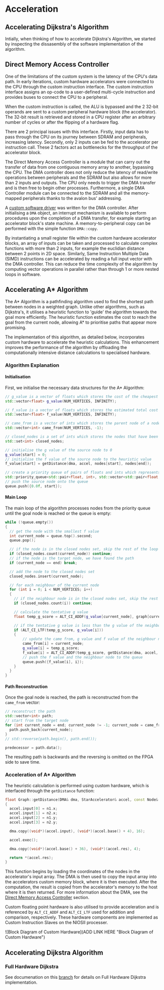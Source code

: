 # Acceleration

## Accelerating Dijkstra's Algorithm

Intially, when thinking of how to accelerate Dijkstra's Algorithm, we started by inspecting the dissasembly of the software implementation of the algorithm.

## Direct Memory Access Controller

One of the limitations of the custom system is the latency of the CPU's data path. In early iterations, custom hardware accelerators were connected to the CPU through the custom instruction interface. The custom instruction interface assigns an op-code to a user-defined multi-cycle instruction and provides buses to connect the CPU to a peripheral.

When the custom instruction is called, the ALU is bypassed and the 2 32-bit operands are sent to a custom peripheral hardware block (the accelerator). The 32-bit result is retrieved and stored in a CPU register after an arbitrary number of cycles or after the flipping of a hardware flag.

There are 2 principal issues with this interface. Firstly, input data has to pass through the CPU on its journey between SDRAM and peripherals, increasing latency. Secondly, only 2 inputs can be fed to the accelerator per instruction call. These 2 factors act as bottlenecks for the throughput of the accelerator block.

The Direct Memory Access Controller is a module that can carry out the transfer of data from one contiguous memory array to another, bypassing the CPU. The DMA controller does not only reduce the latency of read/write operations between peripherals and the SDRAM but also allows for more than 2 inputs and outputs. The CPU only needs to trigger the DMA transfer and is then free to begin other processes. Furthermore, a single DMA Controller module can be connected to the SDRAM and all the memory-mapped peripherals thanks to the avalon bus' addressing.

A [custom software driver](../software/pathfinder/src/DMA/DMA.h) was written for the DMA controller. After initialising a `DMA` object, an interrupt mechanism is available to perform procedures upon the completion of a DMA transfer, for example starting an accelerator block's state machine. A memory-to-peripheral copy can be performed with the simple function `DMA::copy`.

By instantiating a small register file within the custom hardware accelerator blocks, an array of inputs can be taken and processed to calculate complex functions with more than 2 inputs, for example the euclidian distance between 2 points in 2D space. Similarly, Same Instruction Multiple Data (SIMD) instructions can be accelerated by reading a full input vector with the DMA controller. This can reduce the time complexity of the algorithm by computing vector operations in parallel rather than through 1 or more nested loops in software.

## Accelerating A* Algorithm
The A* Algorithm is a pathfinding algorithm used to find the shortest path between nodes in a weighted graph. Unlike other algorithms, such as Dijkstra's, it utilises a heuristic function to 'guide' the algorithm towards the goal more efficiently. The heuristic function estimates the cost to reach the goal from the current node, allowing A* to prioritise paths that appear more promising.

The implementation of this algorithm, as detailed below, incorporates custom hardware to accelerate the heuristic calculations. This enhancement improves the performance of the algorithm by offloading the computationally intensive distance calculations to specialised hardware.

### Algorithm Explanation 
#### Initialisation 
First, we initialise the necessary data structures for the A* Algorithm:

```cpp
// g_value is a vector of floats which stores the cost of the cheapest path to a node
std::vector<float> g_value(NUM_VERTICES, INFINITY);

// f_value is a vector of floats which stores the estimated total cost from the start node to the goal node
std::vector<float> f_value(NUM_VERTICES, INFINITY);

// came_from is a vector of ints which stores the parent node of a node
std::vector<int> came_from(NUM_VERTICES, -1);

// closed_nodes is a set of ints which stores the nodes that have been visited
std::set<int> closed_nodes;

// initialise the g value of the source node to 0
g_value[start] = 0;
// initialise the f value of the source node to the heuristic value
f_value[start] = getDistance(dma, accel, nodes[start], nodes[end]);

// create a priority queue of pairs of floats and ints which represents the f value and the node
std::priority_queue<std::pair<float, int>, std::vector<std::pair<float, int>>, std::greater<std::pair<float, int>>> queue;
// push the source node onto the queue
queue.push({0.0f, start});
```
#### Main Loop 
The main loop of the algorithm processes nodes from the priority queue until the goal node is reached or the queue is empty:
```cpp
while (!queue.empty())
{
  // get the node with the smallest f value
  int current_node = queue.top().second;
  queue.pop();

  // if the node is in the closed nodes set, skip the rest of the loop
  if (closed_nodes.count(current_node)) continue;
  // if the node is the target node, we have found the path
  if (current_node == end) break;

  // add the node to the closed nodes set
  closed_nodes.insert(current_node);

  // for each neighbour of the current node
  for (int i = 0; i < NUM_VERTICES; i++)
  {
    // if the neighbour node is in the closed nodes set, skip the rest of the loop
    if (closed_nodes.count(i)) continue;

    // calculate the tentative g value
    float temp_g_score = ALT_CI_ADDF(g_value[current_node], graph[current_node][i]);

    // if the tentative g value is less than the g value of the neighbour node
    if (ALT_CI_LTF(temp_g_score, g_value[i]))
    {
        // update the came from, g value and f value of the neighbour node
        came_from[i] = current_node;
        g_value[i] = temp_g_score;
        f_value[i] = ALT_CI_ADDF(temp_g_score, getDistance(dma, accel, nodes[i], nodes[end]));
        // push the f value and the neighbour node to the queue
        queue.push({f_value[i], i});
    }
  }
}
```
#### Path Reconstruction 
Once the goal node is reached, the path is reconstructed from the `came_from` vector:
```cpp
// reconstruct the path
std::vector<int> path;
// start from the target node
for (int current_node = end; current_node != -1; current_node = came_from[current_node]) {
  path.push_back(current_node);
}
// std::reverse(path.begin(), path.end());

predecessor = path.data();
```
The resulting path is backwards and the reversing is omitted on the FPGA side to save time.

### Acceleration of A* Algorithm  
The heuristic calculation is performed using custom hardware, which is interfaced through the `getDistance` function:
```cpp
float Graph::getDistance(DMA& dma, StarAccelerator& accel, const Node& n1, const Node& n2)
{
  accel.input[0] = n1.x;
  accel.input[1] = n2.x;
  accel.input[2] = n1.y;
  accel.input[3] = n2.y;

  dma.copy((void*)(accel.input), (void*)(accel.base() + 4), 16);

  accel.exec();

  dma.copy((void*)(accel.base() + 36), (void*)(accel.res), 4);

  return *(accel.res);
}
```
This function begins by loading the coordinates of the nodes in the accelerator's input array. The DMA is then used to copy the input array into the accelerators custom memory block, where it is then executed. After the computation, the result is copied from the accelerator's memory to the host where it is then returned. For more information about the DMA, see the [Direct Memory Access Controller](#direct-memory-access-controller) section.

Custom floating point hardware is also utilised to provide acceleration and is referenced by `ALT_CI_ADDF` and `ALT_CI_LTF` used for addition and comparison, respectively. These hardware components are implemented as Custom Instruction Slaves on the NIOSII processer. 

![Block Diagram of Custom Hardware](ADD LINK HERE "Block Diagram of Custom Hardware")

## Accelerating Dijkstra Algorithm

### Full Hardware Dijkstra
See documenation on this [branch](https://github.com/Diegovano/pathfinder/tree/h-dijkstra-mem_debug) for details on Full Hardware Dijkstra implementation. 

